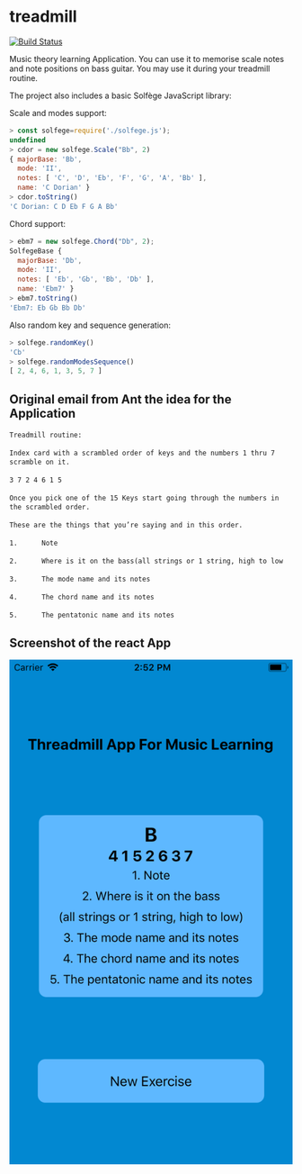 # treadmill

[![Build Status](https://travis-ci.org/petvajda/treadmill.svg?branch=master)](https://travis-ci.org/petvajda/treadmill)

Music theory learning Application. You can use it to memorise scale notes and
note positions on bass guitar. You may use it during your treadmill routine.

The project also includes a basic Solfège JavaScript library:

Scale and modes support:
```javascript
> const solfege=require('./solfege.js');
undefined
> cdor = new solfege.Scale("Bb", 2)
{ majorBase: 'Bb',
  mode: 'II',
  notes: [ 'C', 'D', 'Eb', 'F', 'G', 'A', 'Bb' ],
  name: 'C Dorian' }
> cdor.toString()
'C Dorian: C D Eb F G A Bb'
```

Chord support:
```javascript
> ebm7 = new solfege.Chord("Db", 2);
SolfegeBase {
  majorBase: 'Db',
  mode: 'II',
  notes: [ 'Eb', 'Gb', 'Bb', 'Db' ],
  name: 'Ebm7' }
> ebm7.toString()
'Ebm7: Eb Gb Bb Db'
```

Also random key and sequence generation:
```javascript
> solfege.randomKey()
'Cb'
> solfege.randomModesSequence()
[ 2, 4, 6, 1, 3, 5, 7 ]
```

## Original email from Ant the idea for the Application

```
Treadmill routine:

Index card with a scrambled order of keys and the numbers 1 thru 7 scramble on it.

3 7 2 4 6 1 5

Once you pick one of the 15 Keys start going through the numbers in the scrambled order.

These are the things that you’re saying and in this order.

1.      Note

2.      Where is it on the bass(all strings or 1 string, high to low

3.      The mode name and its notes

4.      The chord name and its notes

5.      The pentatonic name and its notes
```
## Screenshot of the react App
![TreadmillApp Picture](https://github.com/petvajda/treadmill/blob/master/TreadmillApp.png)
